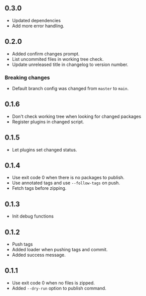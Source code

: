 ## 0.3.0
- Updated dependencies
- Add more error handling.

## 0.2.0
- Added confirm changes prompt.
- List uncommited files in working tree check.
- Update unreleased title in changelog to version number.

### Breaking changes
- Default branch config was changed from `master` to `main`.

## 0.1.6
- Don't check working tree when looking for changed packages
- Register plugins in changed script.

## 0.1.5
- Let plugins set changed status.

## 0.1.4
- Use exit code 0 when there is no packages to publish.
- Use annotated tags and use `--follow-tags` on push.
- Fetch tags before zipping.

## 0.1.3
- Init debug functions

## 0.1.2
- Push tags
- Added loader when pushing tags and commit.
- Added success message.

## 0.1.1
- Use exit code 0 when no files is zipped.
- Added `--dry-run` option to publish command.
